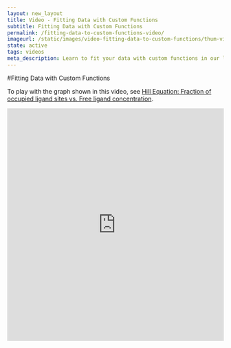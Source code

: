 ```yaml
---
layout: new_layout
title: Video - Fitting Data with Custom Functions
subtitle: Fitting Data with Custom Functions
permalink: /fitting-data-to-custom-functions-video/
imageurl: /static/images/video-fitting-data-to-custom-functions/thum-video-fitting-data-to-custom-functions.png
state: active
tags: videos
meta_description: Learn to fit your data with custom functions in our less than 2 minute video. Plotly is the easiest and fastest way to make and share graphs online.
---
```



#Fitting Data with Custom Functions

To play with the graph shown in this video, see [Hill Equation: Fraction of occupied ligand sites vs. Free ligand concentration](https://plot.ly/2503/~chris/).


<iframe src="https://www.youtube.com/embed/o_A8Nzz31gc" width="100%" height="540" frameborder="0" webkitallowfullscreen mozallowfullscreen allowfullscreen></iframe>
